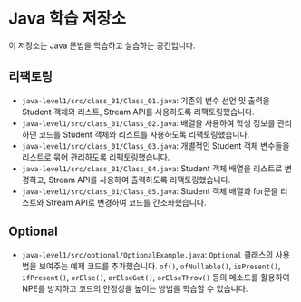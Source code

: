 # Java 학습 저장소

이 저장소는 Java 문법을 학습하고 실습하는 공간입니다.

## 리팩토링

*   `java-level1/src/class_01/Class_01.java`: 기존의 변수 선언 및 출력을 Student 객체와 리스트, Stream API를 사용하도록 리팩토링했습니다.
*   `java-level1/src/class_01/Class_02.java`: 배열을 사용하여 학생 정보를 관리하던 코드를 Student 객체와 리스트를 사용하도록 리팩토링했습니다.
*   `java-level1/src/class_01/Class_03.java`: 개별적인 Student 객체 변수들을 리스트로 묶어 관리하도록 리팩토링했습니다.
*   `java-level1/src/class_01/Class_04.java`: Student 객체 배열을 리스트로 변경하고, Stream API를 사용하여 출력하도록 리팩토링했습니다.
*   `java-level1/src/class_01/Class_05.java`: Student 객체 배열과 for문을 리스트와 Stream API로 변경하여 코드를 간소화했습니다.

## Optional

*   `java-level1/src/optional/OptionalExample.java`: `Optional` 클래스의 사용법을 보여주는 예제 코드를 추가했습니다. `of()`, `ofNullable()`, `isPresent()`, `ifPresent()`, `orElse()`, `orElseGet()`, `orElseThrow()` 등의 메소드를 활용하여 NPE를 방지하고 코드의 안정성을 높이는 방법을 학습할 수 있습니다.
